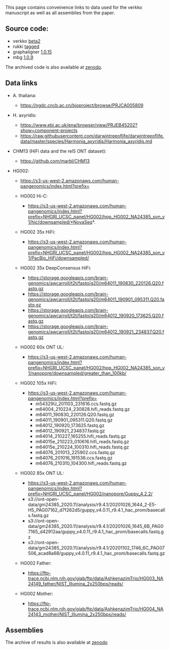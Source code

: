 This page contains conveinence links to data used for the verkko manuscript as well as all assemblies from the paper. 

## Source code:
* verkko [beta2](https://github.com/marbl/verkko/releases/tag/v1.0_beta2)
* rukki [tagged](https://github.com/marbl/rukki/tree/6ec347c25af3717c428ee21585bed0a2a1d0e2ca) 
* graphaligner [1.0.15](https://github.com/maickrau/GraphAligner/releases/tag/v1.0.15)
* mbg [1.0.9](https://github.com/maickrau/MBG/releases/tag/v1.0.9)

The archived code is also available at [zenodo](https://doi.org/10.5281/zenodo.6618379).

## Data links
* A. thaliana:
   * https://ngdc.cncb.ac.cn/bioproject/browse/PRJCA005809

* H. axyridis:
   * https://www.ebi.ac.uk/ena/browser/view/PRJEB45202?show=component-projects
   * https://raw.githubusercontent.com/darwintreeoflife/darwintreeoflife.data/master/species/Harmonia_axyridis/Harmonia_axyridis.md

* CHM13 (HiFi data and the rel5 ONT dataset):
   * https://github.com/marbl/CHM13

* HG002:
   * https://s3-us-west-2.amazonaws.com/human-pangenomics/index.html?prefix=
   * HG002 Hi-C:
      * https://s3-us-west-2.amazonaws.com/human-pangenomics/index.html?prefix=NHGRI_UCSC_panel/HG002/hpp_HG002_NA24385_son_v1/hic/downsampled/*NovaSeq*. 
   * HG002 35x HiFi:
      * https://s3-us-west-2.amazonaws.com/human-pangenomics/index.html?prefix=NHGRI_UCSC_panel/HG002/hpp_HG002_NA24385_son_v1/PacBio_HiFi/downsampled/
   * HG002 35x DeepConsensus HiFi:
      * https://storage.googleapis.com/brain-genomics/awcarroll/t2t/fastq/q20/m64011_190830_220126.Q20.fastq.gz
      * https://storage.googleapis.com/brain-genomics/awcarroll/t2t/fastq/q20/m64011_190901_095311.Q20.fastq.gz
      * https://storage.googleapis.com/brain-genomics/awcarroll/t2t/fastq/q20/m64012_190920_173625.Q20.fastq.gz
      * https://storage.googleapis.com/brain-genomics/awcarroll/t2t/fastq/q20/m64012_190921_234837.Q20.fastq.gz
   * HG002 60x ONT UL:
      * https://s3-us-west-2.amazonaws.com/human-pangenomics/index.html?prefix=NHGRI_UCSC_panel/HG002/hpp_HG002_NA24385_son_v1/nanopore/downsampled/greater_than_100kb/
   * HG002 105x HiFi:
      * https://s3-us-west-2.amazonaws.com/human-pangenomics/index.html?prefix=
         * m54329U_201103_231616.ccs.fastq.gz
         * m64004_210224_230828.hifi_reads.fastq.gz
         * m64011_190830_220126.Q20.fastq.gz
         * m64011_190901_095311.Q20.fastq.gz
         * m64012_190920_173625.fastq.gz
         * m64012_190921_234837.fastq.gz
         * m64014_210227_165255.hifi_reads.fastq.gz
         * m64015e_210223_010616.hifi_reads.fastq.gz
         * m64015e_210224_100310.hifi_reads.fastq.gz
         * m64076_201013_225902.ccs.fastq.gz
         * m64076_201016_191536.ccs.fastq.gz
         * m64076_210310_104300.hifi_reads.fastq.gz
   * HG002 85x ONT UL:
      * https://s3-us-west-2.amazonaws.com/human-pangenomics/index.html?prefix=NHGRI_UCSC_panel/HG002/nanopore/Guppy_4.2.2/
      * s3://ont-open-data/gm24385_2020.11/analysis/r9.4.1/20201026_1644_2-E5-H5_PAG07162_d7f262d5/guppy_v4.0.11_r9.4.1_hac_prom/basecalls.fastq.gz
      * s3://ont-open-data/gm24385_2020.11/analysis/r9.4.1/20201026_1645_6B_PAG07165_d42912aa/guppy_v4.0.11_r9.4.1_hac_prom/basecalls.fastq.gz
      * s3://ont-open-data/gm24385_2020.11/analysis/r9.4.1/20201102_1746_6C_PAG07506_acad8a68/guppy_v4.0.11_r9.4.1_hac_prom/basecalls.fastq.gz

   * HG002 Father:
      * https://ftp-trace.ncbi.nlm.nih.gov/giab/ftp/data/AshkenazimTrio/HG003_NA24149_father/NIST_Illumina_2x250bps/reads/
   * HG002 Mother:
      * https://ftp-trace.ncbi.nlm.nih.gov/giab/ftp/data/AshkenazimTrio/HG004_NA24143_mother/NIST_Illumina_2x250bps/reads/

## Assemblies
The archive of results is also available at [zenodo](https://doi.org/10.5281/zenodo.6618379)

